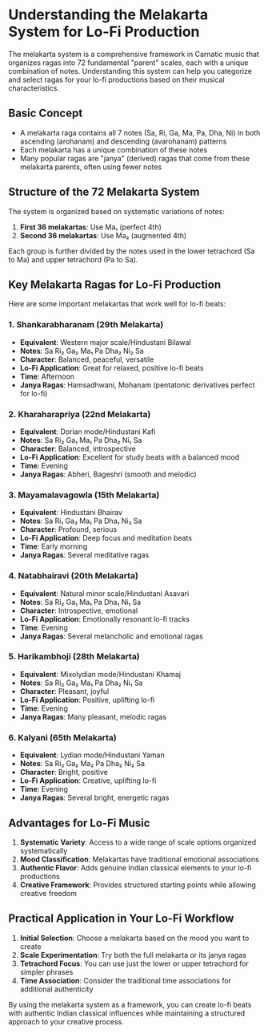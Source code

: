 # Understanding the Melakarta System for Lo-Fi Production

The melakarta system is a comprehensive framework in Carnatic music that organizes ragas into 72 fundamental "parent" scales, each with a unique combination of notes. Understanding this system can help you categorize and select ragas for your lo-fi productions based on their musical characteristics.

## Basic Concept

- A melakarta raga contains all 7 notes (Sa, Ri, Ga, Ma, Pa, Dha, Ni) in both ascending (arohanam) and descending (avarohanam) patterns
- Each melakarta has a unique combination of these notes
- Many popular ragas are "janya" (derived) ragas that come from these melakarta parents, often using fewer notes

## Structure of the 72 Melakarta System

The system is organized based on systematic variations of notes:

1. **First 36 melakartas**: Use Ma₁ (perfect 4th)
2. **Second 36 melakartas**: Use Ma₂ (augmented 4th)

Each group is further divided by the notes used in the lower tetrachord (Sa to Ma) and upper tetrachord (Pa to Sa).

## Key Melakarta Ragas for Lo-Fi Production

Here are some important melakartas that work well for lo-fi beats:

### 1. Shankarabharanam (29th Melakarta)
- **Equivalent**: Western major scale/Hindustani Bilawal
- **Notes**: Sa Ri₂ Ga₂ Ma₁ Pa Dha₂ Ni₂ Sa
- **Character**: Balanced, peaceful, versatile
- **Lo-Fi Application**: Great for relaxed, positive lo-fi beats
- **Time**: Afternoon
- **Janya Ragas**: Hamsadhwani, Mohanam (pentatonic derivatives perfect for lo-fi)

### 2. Kharaharapriya (22nd Melakarta)
- **Equivalent**: Dorian mode/Hindustani Kafi
- **Notes**: Sa Ri₂ Ga₁ Ma₁ Pa Dha₂ Ni₁ Sa
- **Character**: Balanced, introspective
- **Lo-Fi Application**: Excellent for study beats with a balanced mood
- **Time**: Evening
- **Janya Ragas**: Abheri, Bageshri (smooth and melodic)

### 3. Mayamalavagowla (15th Melakarta)
- **Equivalent**: Hindustani Bhairav
- **Notes**: Sa Ri₁ Ga₃ Ma₁ Pa Dha₁ Ni₃ Sa
- **Character**: Profound, serious
- **Lo-Fi Application**: Deep focus and meditation beats
- **Time**: Early morning
- **Janya Ragas**: Several meditative ragas

### 4. Natabhairavi (20th Melakarta)
- **Equivalent**: Natural minor scale/Hindustani Asavari
- **Notes**: Sa Ri₂ Ga₁ Ma₁ Pa Dha₁ Ni₁ Sa
- **Character**: Introspective, emotional
- **Lo-Fi Application**: Emotionally resonant lo-fi tracks
- **Time**: Evening
- **Janya Ragas**: Several melancholic and emotional ragas

### 5. Harikambhoji (28th Melakarta)
- **Equivalent**: Mixolydian mode/Hindustani Khamaj
- **Notes**: Sa Ri₂ Ga₂ Ma₁ Pa Dha₂ Ni₁ Sa
- **Character**: Pleasant, joyful
- **Lo-Fi Application**: Positive, uplifting lo-fi
- **Time**: Evening
- **Janya Ragas**: Many pleasant, melodic ragas

### 6. Kalyani (65th Melakarta)
- **Equivalent**: Lydian mode/Hindustani Yaman
- **Notes**: Sa Ri₂ Ga₂ Ma₂ Pa Dha₂ Ni₂ Sa
- **Character**: Bright, positive
- **Lo-Fi Application**: Creative, uplifting lo-fi
- **Time**: Evening
- **Janya Ragas**: Several bright, energetic ragas

## Advantages for Lo-Fi Music

1. **Systematic Variety**: Access to a wide range of scale options organized systematically
2. **Mood Classification**: Melakartas have traditional emotional associations
3. **Authentic Flavor**: Adds genuine Indian classical elements to your lo-fi productions
4. **Creative Framework**: Provides structured starting points while allowing creative freedom

## Practical Application in Your Lo-Fi Workflow

1. **Initial Selection**: Choose a melakarta based on the mood you want to create
2. **Scale Experimentation**: Try both the full melakarta or its janya ragas
3. **Tetrachord Focus**: You can use just the lower or upper tetrachord for simpler phrases
4. **Time Association**: Consider the traditional time associations for additional authenticity

By using the melakarta system as a framework, you can create lo-fi beats with authentic Indian classical influences while maintaining a structured approach to your creative process.